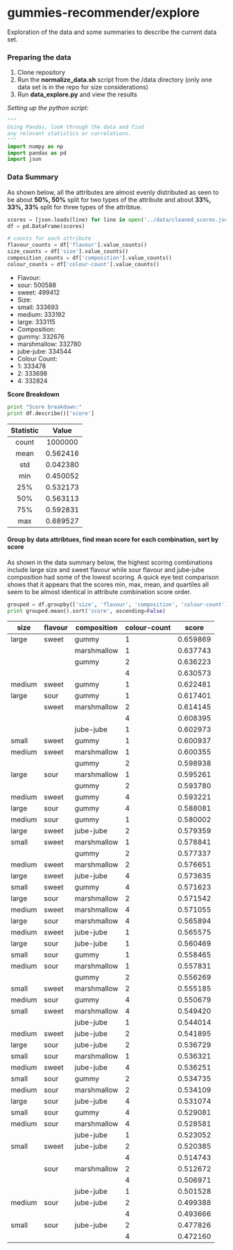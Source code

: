 gummies-recommender/explore
===================

Exploration of the data and some summaries to describe the current data set.


### Preparing the data

1. Clone repository
2. Run the **normalize_data.sh** script from the /data directory (only one data set is in the repo for size considerations)
3. Run **data_explore.py** and view the results

*Setting up the python script:*

```python
"""
Using Pandas, look through the data and find
any relevant statistics or correlations.
"""
import numpy as np
import pandas as pd
import json
```

### Data Summary
As shown below, all the attributes are almost evenly distributed as seen to be about **50%, 50%** split for two types of the attribute and about **33%, 33%, 33%** split for three types of the attribtue.

```python
scores = [json.loads(line) for line in open('../data/cleaned_scores.json')]
df = pd.DataFrame(scores)

# counts for each attribute
flavour_counts = df['flavour'].value_counts()
size_counts = df['size'].value_counts()
composition_counts = df['composition'].value_counts()
colour_counts = df['colour-count'].value_counts()
```

* Flavour:
 * sour: 500588
 * sweet: 499412
* Size: 
 * small: 333693
 * medium: 333192
 * large: 333115
* Composition: 
 * gummy: 332676
 * marshmallow: 332780
 * jube-jube: 334544
* Colour Count: 
 * 1: 333478
 * 2: 333698
 * 4: 332824

**Score Breakdown**

```python
print "Score breakdown:"
print df.describe()['score']
```

| Statistic | Value    |
|:---------:|:--------:|
| count     | 1000000  |
| mean      | 0.562416 |
| std       | 0.042380 |
| min       | 0.450052 |
| 25%       | 0.532173 |
| 50%       | 0.563113 |
| 75%       | 0.592831 |
| max       | 0.689527 |


#### Group by data attribtues, find mean score for each combination, sort by score
As shown in the data summary below, the highest scoring combinations include large size and sweet flavour while sour flavour and jube-jube composition had some of the lowest scoring. A quick eye test comparison shows that it appears that the scores min, max, mean, and quartiles all seem to be almost identical in attribute combination score order.

```python
grouped = df.groupby(['size', 'flavour', 'composition', 'colour-count'])
print grouped.mean().sort('score', ascending=False)
```
                                            
|size   |flavour |composition |colour-count  |score
| ----- | ------ | ---------- | ------------ | ------   
|large  |sweet   |gummy       |1             |0.659869
|       |        |marshmallow |1             |0.637743
|       |        |gummy       |2             |0.636223
|       |        |            |4             |0.630573
|medium |sweet   |gummy       |1             |0.622481
|large  |sour    |gummy       |1             |0.617401
|       |sweet   |marshmallow |2             |0.614145
|       |        |            |4             |0.608395
|       |        |jube-jube   |1             |0.602973
|small  |sweet   |gummy       |1             |0.600937
|medium |sweet   |marshmallow |1             |0.600355
|       |        |gummy       |2             |0.598938
|large  |sour    |marshmallow |1             |0.595261
|       |        |gummy       |2             |0.593780
|medium |sweet   |gummy       |4             |0.593221
|large  |sour    |gummy       |4             |0.588081
|medium |sour    |gummy       |1             |0.580002
|large  |sweet   |jube-jube   |2             |0.579359
|small  |sweet   |marshmallow |1             |0.578841
|       |        |gummy       |2             |0.577337
|medium |sweet   |marshmallow |2             |0.576651
|large  |sweet   |jube-jube   |4             |0.573635
|small  |sweet   |gummy       |4             |0.571623
|large  |sour    |marshmallow |2             |0.571542
|medium |sweet   |marshmallow |4             |0.571055
|large  |sour    |marshmallow |4             |0.565894
|medium |sweet   |jube-jube   |1             |0.565575
|large  |sour    |jube-jube   |1             |0.560469
|small  |sour    |gummy       |1             |0.558465
|medium |sour    |marshmallow |1             |0.557831
|       |        |gummy       |2             |0.556269
|small  |sweet   |marshmallow |2             |0.555185
|medium |sour    |gummy       |4             |0.550679
|small  |sweet   |marshmallow |4             |0.549420
|       |        |jube-jube   |1             |0.544014
|medium |sweet   |jube-jube   |2             |0.541895
|large  |sour    |jube-jube   |2             |0.536729
|small  |sour    |marshmallow |1             |0.536321
|medium |sweet   |jube-jube   |4             |0.536251
|small  |sour    |gummy       |2             |0.534735
|medium |sour    |marshmallow |2             |0.534109
|large  |sour    |jube-jube   |4             |0.531074
|small  |sour    |gummy       |4             |0.529081
|medium |sour    |marshmallow |4             |0.528581
|       |        |jube-jube   |1             |0.523052
|small  |sweet   |jube-jube   |2             |0.520385
|       |        |            |4             |0.514743
|       |sour    |marshmallow |2             |0.512672
|       |        |            |4             |0.506971
|       |        |jube-jube   |1             |0.501528
|medium |sour    |jube-jube   |2             |0.499388
|       |        |            |4             |0.493666
|small  |sour    |jube-jube   |2             |0.477826
|       |        |            |4             |0.472160
